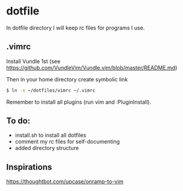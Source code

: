 # dotfile
In dotfile directory I will keep rc files for programs I use.


.vimrc
------
Install Vundle 1st (see https://github.com/VundleVim/Vundle.vim/blob/master/README.md)

Then in your home directory create symbolic link

````bash
$ ln -s ~/dotfiles/vimrc ~/.vimrc
````
Remember to install all plugins (run vim and :PluginInstall).

To do:
-----
* install.sh to install all dotfiles
* comment my rc files for self-documenting
* added directory structure

Inspirations
------------
https://thoughtbot.com/upcase/onramp-to-vim
